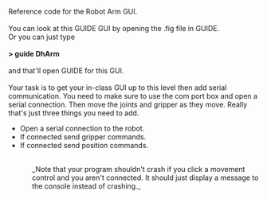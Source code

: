 Reference code for the Robot Arm GUI.<br>
<br>
You can look at this GUIDE GUI by opening the .fig file in GUIDE.<br>
Or you can just type<br>
<br>
<b>> guide DhArm</b><br>
<br>
and that'll open GUIDE for this GUI.<br>
<br>
Your task is to get your in-class GUI up to this level then add serial communication.
You need to make sure to use the com port box and open a serial connection.  Then move the joints 
and gripper as they move.  Really that's just three things you need to add.<br>
<ul>
<li>Open a serial connection to the robot.</li>
<li>If connected send gripper commands.</li>
<li>If connected send position commands.</li>
<ul><br>
_Note that your program shouldn't crash if you click a movement control and you aren't 
connected.  It should just display a message to the console instead of crashing._
